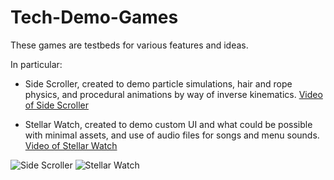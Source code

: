 # Tech-Demo-Games
These games are testbeds for various features and ideas.

In particular:
- Side Scroller, created to demo particle simulations, hair and rope physics, and procedural animations by way of inverse kinematics.
[Video of Side Scroller](https://youtu.be/vvD79In-BT0)

- Stellar Watch, created to demo custom UI and what could be possible with minimal assets, and use of audio files for songs and menu sounds.
[Video of Stellar Watch](https://youtu.be/tG84BrDL4-I)

![Side Scroller](https://user-images.githubusercontent.com/44931507/223041826-fbd0fe9d-98c1-45ca-9c37-9ed4934e984c.png)
![Stellar Watch](https://user-images.githubusercontent.com/44931507/223041407-5b286bd6-b2e3-4d90-8923-1f0afca3a6de.png)
